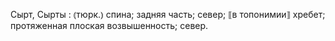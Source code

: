 ---
---

Сырт, Сырты
: ⦅тюрк.⦆ спина; задняя часть; север; ⟦в топонимии⟧ хребет; протяженная плоская возвышенность; север.
